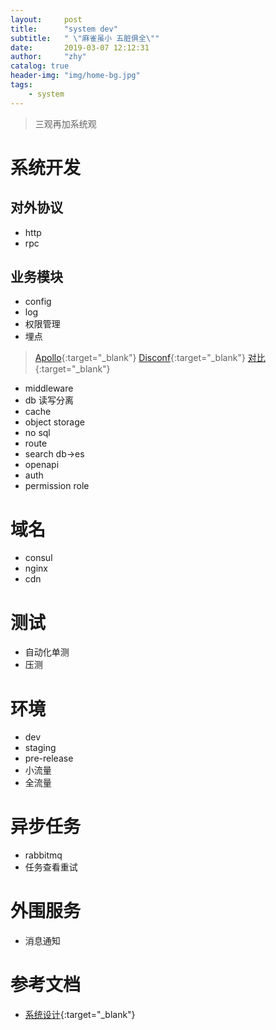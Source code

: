 ```yaml
---
layout:     post
title:      "system dev"
subtitle:   " \"麻雀虽小 五脏俱全\""
date:       2019-03-07 12:12:31
author:     "zhy"
catalog: true
header-img: "img/home-bg.jpg"
tags:
    - system
---
```


> 三观再加系统观

# 系统开发

## 对外协议
* http
* rpc

## 业务模块
* config
* log
* 权限管理
* 埋点

> [Apollo](https://github.com/ctripcorp/apollo){:target="_blank"}
> [Disconf](https://github.com/knightliao/disconf){:target="_blank"}
> [对比](http://blog.zollty.com/b/archive/config-center-selection.html){:target="_blank"}

* middleware
* db 读写分离
* cache
* object storage
* no sql
* route
* search db->es
* openapi
* auth
* permission role

# 域名
* consul
* nginx
* cdn

# 测试
* 自动化单测
* 压测

# 环境
* dev
* staging
* pre-release
* 小流量
* 全流量

# 异步任务
* rabbitmq
* 任务查看重试

# 外围服务
* 消息通知

# 参考文档
* [系统设计](https://github.com/donnemartin/system-design-primer){:target="_blank"}

